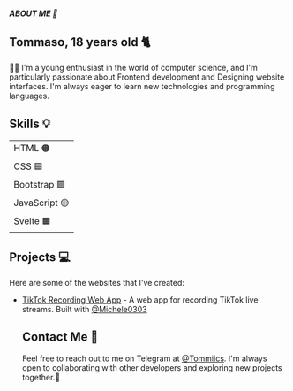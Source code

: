 <html>
  <head>
    <meta charset="UTF-8">
    <h5 style="font-weight: bold;">ABOUT ME 👀 </h3>
  </head>
  <body>
    <h2>Tommaso, 18 years old 🐈 </h2>
    <p> 🧑‍💻 I'm a young enthusiast in the world of computer science, and I'm particularly passionate about Frontend development and Designing website interfaces. I'm always eager to learn new technologies and programming languages.</p>
    <h2>Skills 💡</h2>
    <table>
  <tbody>
    <tr>
      <td>HTML 🟠</td>
    </tr>
    <tr>
      <td>CSS 🟦</td>
    </tr>
    <tr>
      <td>Bootstrap 🟪</td>
    </tr>
    <tr>
      <td>JavaScript 🟡</td>
    </tr>
    <tr>
      <td>Svelte 🟧</td>
    </tr>
  </tbody>
</table>


## Projects :computer:

Here are some of the websites that I've created:
- [TikTok Recording Web App](http://tikrecorder.com/) - A web app for recording TikTok live streams. Built with <a href="https://github.com/Michele0303" target="_blank">@Michele0303</a>

    <h2>Contact Me 📩</h2>
    <p>Feel free to reach out to me on Telegram at <a href="https://t.me/Tommiics">@Tommiics</a>. I'm always open to collaborating with other developers and exploring new projects together.🔵</p>
  </body>
</html>
